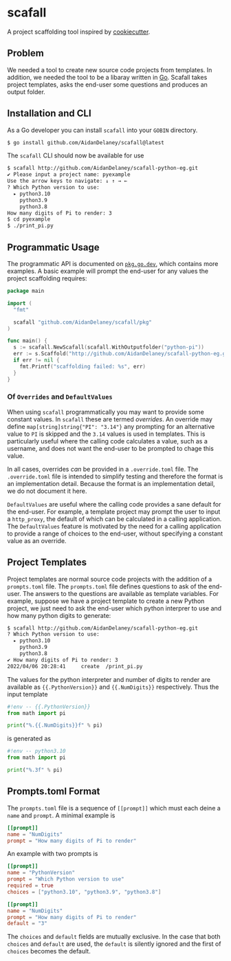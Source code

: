 # scafall

A project scaffolding tool inspired by [cookiecutter](https://github.com/cookiecutter/cookiecutter).

## Problem

We needed a tool to create new source code projects from templates.  In addition, we needed the tool to be a libaray written in [Go](https://go.dev/).  Scafall takes project templates, asks the end-user some questions and produces an output folder.

## Installation and CLI

As a Go developer you can install `scafall` into your `GOBIN` directory.

```bash
$ go install github.com/AidanDelaney/scafall@latest
```

The `scafall` CLI should now be available for use

```bash
$ scafall http://github.com/AidanDelaney/scafall-python-eg.git
✔ Please input a project name: pyexample
Use the arrow keys to navigate: ↓ ↑ → ←
? Which Python version to use:
  ▸ python3.10
    python3.9
    python3.8
How many digits of Pi to render: 3
$ cd pyexample
$ ./print_pi.py
```

## Programmatic Usage

The programmatic API is documented on [`pkg.go.dev`](https://pkg.go.dev/github.com/AidanDelaney/scafall), which contains more examples.  A basic example will prompt the end-user for any values the project scaffolding requires:

```go
package main

import (
  "fmt"

  scafall "github.com/AidanDelaney/scafall/pkg"
)

func main() {
  s := scafall.NewScafall(scafall.WithOutputfolder("python-pi"))
  err := s.Scaffold("http://github.com/AidanDelaney/scafall-python-eg.git")
  if err != nil {
    fmt.Printf("scaffolding failed: %s", err)
  }
}
```

### Of `Overrides` and `DefaultValues`

When using `scafall` programmatically you may want to provide some constant values.  In `scafall` these are termed _overrides_.  An override may define `map[string]string{"PI": "3.14"}` any prompting for an alternative value to `PI` is skipped and the `3.14` values is used in templates.  This is particularly useful where the calling code calculates a value, such as a username, and does not want the end-user to be prompted to chage this value.

In all cases, overrides _can_ be provided in a `.override.toml` file.  The `.override.toml` file is intended to simplify testing and therefore the format is an implementation detail.  Because the format is an implementation detail, we do not document it here.

`DefaultValues` are useful where the calling code provides a sane default for the end-user.  For example, a template project may prompt the user to input a `http_proxy`, the default of which can be calculated in a calling application.  The `DefaultValues` feature is motivated by the need for a calling application to provide a range of choices to the end-user, without specifying a constant value as an override.

## Project Templates

Project templates are normal source code projects with the addition of a `prompts.toml` file.  The `prompts.toml` file defines questions to ask of the end-user.  The answers to the questions are available as template variables.  For example, suppose we have a project template to create a new Python project, we just need to ask the end-user which python interprer to use and how many python digits to generate:

```bash
$ scafall http://github.com/AidanDelaney/scafall-python-eg.git
? Which Python version to use:
  ▸ python3.10
    python3.9
    python3.8
✔ How many digits of Pi to render: 3
2022/04/06 20:28:41     create  /print_pi.py
```

The values for the python interpreter and number of digits to render are available as `{{.PythonVersion}}` and `{{.NumDigits}}` respectively.  Thus the input template

```python
#!env -- {{.PythonVersion}}
from math import pi

print("%.{{.NumDigits}}f" % pi)
```

is generated as

```python
#!env -- python3.10
from math import pi

print("%.3f" % pi)
```

## Prompts.toml Format

The `prompts.toml` file is a sequence of `[[prompt]]` which must each deine a `name` and `prompt`.  A minimal example is

```toml
[[prompt]]
name = "NumDigits"
prompt = "How many digits of Pi to render"
```

An example with two prompts is

```toml
[[prompt]]
name = "PythonVersion"
prompt = "Which Python version to use"
required = true
choices = ["python3.10", "python3.9", "python3.8"]

[[prompt]]
name = "NumDigits"
prompt = "How many digits of Pi to render"
default = "3"
```

The `choices` and `default` fields are mutually exclusive.  In the case that both `choices` and `default` are used, the `default` is silently ignored and the first of `choices` becomes the default.
